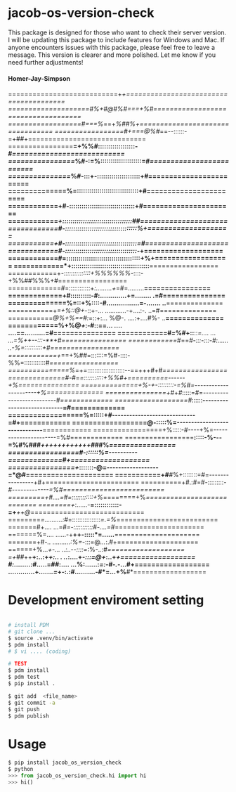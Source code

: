 # jacob-os-version-check 
This package is designed for those who want to check their server version.                                              I will be updating this package to include features for Windows and Mac.                                                If anyone encounters issues with this package, please feel free to leave a message.
This version is clearer and more polished. Let me know if you need further adjustments!

#### Homer-Jay-Simpson
===========================+***+=======================================
====================#%*+#@#%#===+%#====================================
==================#*===%*==+*%#***#%*+=================================
=================#+===@%#*==--::::::-=+##+=============================
================**=+%%#::::::::::::::::::-#*===========================
================*%#-:=%::::::::::::::::::::=#*=========================
===============*%#-:::+-:::::::::::::::::::::+#========================
==============%=::::::::::::::::::::::::::::::+#=======================
============+#-::::::::::::::::::::::::::::::::+#======================
============*+::::::::::::::::::::::::::::::::::##=====================
============#-:::::::::::::::::::::::::::::::::::%+====================
===========+#-:::::::::::::::::::::::::::::::::::=#====================
============#-:::::::::::::::::::::::::::::::::::-*+===================
============#=::::::::::::::::::::::::::::::::::::+%+==================
============*+::::::::::::::::::::::::::::::::::::::**=================
============+*-:::::::::::::::+%%%%%%*-::::-+%%##%%%+#=================
=============#=::::::::::::+*:.........+*=#=.........**================
=============+#::::::::::-#:.............+=........  .=#===============
==============%=::+%::::-#................=-.......  ..**==============
===========+*=+%::@+*-::+-... ............-+....:-.  ..=#==============
===========*@%+%==#:*=::+:... %@-.    ....:+....#%-  ..**==============
============%+%@*+*:-#::==... ....    ....==..........=#===============
============#*=*%#+::**::*=.... ...   ...=%++--:::-**+#================
============*#==*#-:::-:::-#:......  ..-%=::::::::::+#=================
============+*==+%##=:::::::=%#-::::-%%=::::::::::::#*=================
===============%*=+=:::::::::::::::::::::--==+++***#+#*================
==============#*-#*=*=:::::::::::+%%#+==========------+%===============
==============+%-+-:::::::::-=%#=----------------------+%==============
===============+#*+*#*:::::=#=--------------------------#*=============
==================#*::::::**----------------------------=#=============
==================%=:::::+#-----------------------------=#+============
==================@-:::::%=------------------------------**============
=================+%:::::-#----+%=----------------------=%#=============
=================**:::::-%---=%#%###*++++++++++++*###%*================
=================#-::::::%=----------=============#+===================
================+*:::::::-@=------------------=*@#=====================
===========+#**#%+::::::::=#=----------------+#+=======================
==========+#.:#=#-:::::::::-*#-------------=%#=========================
=========+#....=#=::::::::::::+%*========+%*===========================
========+*:......-**=::::::::::::-=+***++@*============================
========*=..........:*#=::::::::::::::::*=.=%*=========================
=======#+....        ...=#*=-:::::::::::#-....=#*======================
=======%=....         ......-+**++-:::::*=......**=====================
=======+#*-..         ..........:%=*-:::=@*...*:.#+====================
======+%...*+-...            ..:*..-*-::::=*:%-..:#*===================
=+##*++**+:..:+*+:..  .      ..*:....+*-:::=@+*:..+*+==================
#:........:#*.....=##:.... ...%:......:*=:-#-.-*...#+==================
.............+*.......=*+-:.:#..........-#*=...+%**#*==================

# Development enviroment setting
``` bash

# install PDM
# git clone ... 
$ source .venv/bin/activate
$ pdm install
# $ vi .... (coding)

# TEST
$ pdm install
$ pdm test
$ pip install . 

$ git add  <file_name>
$ git commit -a
$ git push
$ pdm publish
```

# Usage
```python
$ pip install jacob_os_version_check
$ python
>>> from jacob_os_version_check.hi import hi
>>> hi()
```
